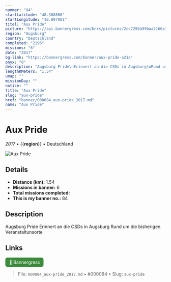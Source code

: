 ```yaml
---
nummer: "84"
startLatitude: "48.368866"
startLongitude: "10.897081"
titel: "Aux Pride"
picture: "https://api.bannergress.com/bnrs/pictures/2cc7299a99baa2166a778410ee8bdeef"
region: "Augsburg"
country: "Deutschland"
completed: "2196"
missions: "6"
date: "2017"
bg-link: "https://bannergress.com/banner/aux-pride-a21a"
onyx: "0"
description: "Augsburg Pride\nErinnert an die CSDs in Augsburg\nRund um die bisherigen Veranstaltunsorte"
lengthKMeters: "1,54"
umap: ""
missionDay: ""
notice: ""
title: "Aux Pride"
slug: "aux-pride"
href: "banner/000084_aux-pride_2017.md"
name: "Aux Pride"
---
```

# Aux Pride

*2017* • {{__region__}} • Deutschland

![Aux Pride](https://api.bannergress.com/bnrs/pictures/2cc7299a99baa2166a778410ee8bdeef)



## Details
- **Distance (km):** 1.54
- **Missions in banner:** 6
- **Total missions completed:** 
- **This is my banner no.:** 84



## Description
Augsburg Pride
Erinnert an die CSDs in Augsburg
Rund um die bisherigen Veranstaltunsorte



## Links
<a href="https://bannergress.com/banner/aux-pride-a21a" target="_blank" style="display:inline-block;margin-right:8px;padding:6px 12px;background:#3c8b3c;color:#fff;text-decoration:none;border-radius:6px;">🔗 Bannergress</a>



> File: `000084_aux-pride_2017.md` • #000084 • Slug: `aux-pride`
